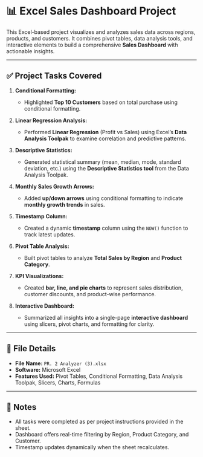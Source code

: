 # 📊 Excel Sales Dashboard Project

This Excel-based project visualizes and analyzes sales data across regions, products, and customers. It combines pivot tables, data analysis tools, and interactive elements to build a comprehensive **Sales Dashboard** with actionable insights.

---

## ✅ Project Tasks Covered

1. **Conditional Formatting:**
   - Highlighted **Top 10 Customers** based on total purchase using conditional formatting.

2. **Linear Regression Analysis:**
   - Performed **Linear Regression** (Profit vs Sales) using Excel’s **Data Analysis Toolpak** to examine correlation and predictive patterns.

3. **Descriptive Statistics:**
   - Generated statistical summary (mean, median, mode, standard deviation, etc.) using the **Descriptive Statistics tool** from the Data Analysis Toolpak.

4. **Monthly Sales Growth Arrows:**
   - Added **up/down arrows** using conditional formatting to indicate **monthly growth trends** in sales.

5. **Timestamp Column:**
   - Created a dynamic **timestamp** column using the `NOW()` function to track latest updates.

6. **Pivot Table Analysis:**
   - Built pivot tables to analyze **Total Sales by Region** and **Product Category**.

7. **KPI Visualizations:**
   - Created **bar, line, and pie charts** to represent sales distribution, customer discounts, and product-wise performance.

8. **Interactive Dashboard:**
   - Summarized all insights into a single-page **interactive dashboard** using slicers, pivot charts, and formatting for clarity.

---

## 📁 File Details

- **File Name:** `PR. 2 Analyzer (3).xlsx`
- **Software:** Microsoft Excel
- **Features Used:** Pivot Tables, Conditional Formatting, Data Analysis Toolpak, Slicers, Charts, Formulas

---

## 🧾 Notes

- All tasks were completed as per project instructions provided in the sheet.
- Dashboard offers real-time filtering by Region, Product Category, and Customer.
- Timestamp updates dynamically when the sheet recalculates.
